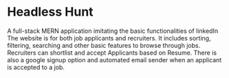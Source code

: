 # Headless Hunt
A full-stack MERN application imitating the basic functionalities of linkedIn
The website is for both job applicants and recruiters. It includes sorting, filtering, searching and other basic features to browse through jobs. Recruiters can shortlist and accept Applicants based on Resume. There is also a google signup option and automated email sender when an applicant is accepted to a job.

